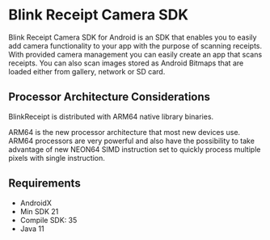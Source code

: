 # Blink Receipt Camera SDK

Blink Receipt Camera SDK for Android is an SDK that enables you to easily add camera functionality to your app with the purpose of scanning receipts. With provided camera management you can easily create an app that scans receipts. You can also scan images stored as Android Bitmaps that are loaded either from gallery, network or SD card.

## <a name="processorConfigurations"></a> Processor Architecture Considerations

BlinkReceipt is distributed with ARM64 native library binaries.

ARM64 is the new processor architecture that most new devices use. ARM64 processors are very powerful and also have the possibility to take advantage of new NEON64 SIMD instruction set to quickly process multiple pixels with single instruction.

## <a name=requirements></a> Requirements
- AndroidX
- Min SDK 21
- Compile SDK: 35
- Java 11
